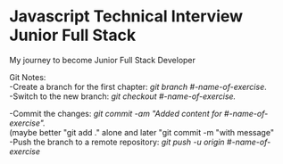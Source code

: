 # Javascript Technical Interview Junior Full Stack
My journey to become Junior Full Stack Developer


Git Notes:<br>
-Create a branch for the first chapter: <em>git branch #-name-of-exercise</em>.<br>
-Switch to the new branch: <em>git checkout #-name-of-exercise.</em><br>

-Commit the changes: <em>git commit -am "Added content for #-name-of-exercise".</em><br>
(maybe better "git add ." alone and later "git commit -m "with message"<br>
-Push the branch to a remote repository: <em>git push -u origin #-name-of-exercise</em><br>
